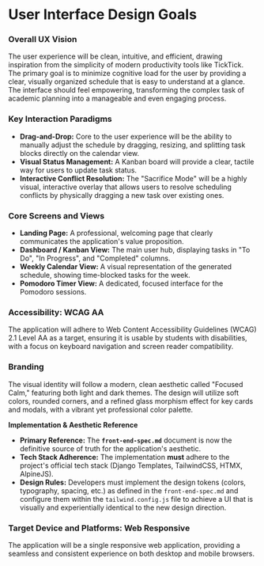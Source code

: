 # User Interface Design Goals

### Overall UX Vision

The user experience will be clean, intuitive, and efficient, drawing inspiration from the simplicity of modern productivity tools like TickTick. The primary goal is to minimize cognitive load for the user by providing a clear, visually organized schedule that is easy to understand at a glance. The interface should feel empowering, transforming the complex task of academic planning into a manageable and even engaging process.

### Key Interaction Paradigms

*   **Drag-and-Drop:** Core to the user experience will be the ability to manually adjust the schedule by dragging, resizing, and splitting task blocks directly on the calendar view.
*   **Visual Status Management:** A Kanban board will provide a clear, tactile way for users to update task status.
*   **Interactive Conflict Resolution:** The "Sacrifice Mode" will be a highly visual, interactive overlay that allows users to resolve scheduling conflicts by physically dragging a new task over existing ones.

### Core Screens and Views

*   **Landing Page:** A professional, welcoming page that clearly communicates the application's value proposition.
*   **Dashboard / Kanban View:** The main user hub, displaying tasks in "To Do", "In Progress", and "Completed" columns.
*   **Weekly Calendar View:** A visual representation of the generated schedule, showing time-blocked tasks for the week.
*   **Pomodoro Timer View:** A dedicated, focused interface for the Pomodoro sessions.

### Accessibility: WCAG AA

The application will adhere to Web Content Accessibility Guidelines (WCAG) 2.1 Level AA as a target, ensuring it is usable by students with disabilities, with a focus on keyboard navigation and screen reader compatibility.

### Branding

The visual identity will follow a modern, clean aesthetic called "Focused Calm," featuring both light and dark themes. The design will utilize soft colors, rounded corners, and a refined glass morphism effect for key cards and modals, with a vibrant yet professional color palette.

**Implementation & Aesthetic Reference**
*   **Primary Reference:** The **`front-end-spec.md`** document is now the definitive source of truth for the application's aesthetic.
*   **Tech Stack Adherence:** The implementation **must** adhere to the project's official tech stack (Django Templates, TailwindCSS, HTMX, AlpineJS).
*   **Design Rules:** Developers must implement the design tokens (colors, typography, spacing, etc.) as defined in the `front-end-spec.md` and configure them within the `tailwind.config.js` file to achieve a UI that is visually and experientially identical to the new design direction.

### Target Device and Platforms: Web Responsive

The application will be a single responsive web application, providing a seamless and consistent experience on both desktop and mobile browsers.
